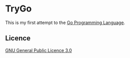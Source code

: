 # TryGo

This is my first attempt to the [Go Programming Language](https://golang.org).

## Licence

[GNU General Public Licence 3.0](LICENSE)
